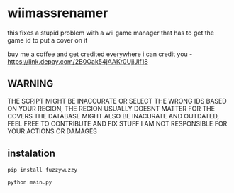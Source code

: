 # wiimassrenamer
this fixes a stupid problem with a wii game manager that has to get the game id to put a cover on it

buy me a coffee and get credited everywhere i can credit you - https://link.depay.com/2B0Oak54jAAKr0UjiJlf18
## WARNING
THE SCRIPT MIGHT BE INACCURATE OR SELECT THE WRONG IDS BASED ON YOUR REGION, THE REGION USUALLY DOESNT MATTER FOR THE COVERS
THE DATABASE MIGHT ALSO BE INACURATE AND OUTDATED, FEEL FREE TO CONTRIBUTE AND FIX STUFF
I AM NOT RESPONSIBLE FOR YOUR ACTIONS OR DAMAGES
## instalation
```
pip install fuzzywuzzy

python main.py
```

